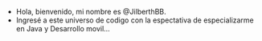 -  Hola, bienvenido, mi nombre es @JilberthBB.
-  Ingresé a este universo de codigo con la espectativa de especializarme en Java y Desarrollo movil...

<!---
JilberthBB/JilberthBB is a ✨ special ✨ repository because its `README.md` (this file) appears on your GitHub profile.
You can click the Preview link to take a look at your changes.
--->
